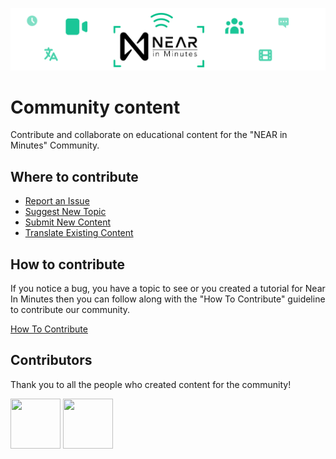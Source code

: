 ![Near In Minutes](assets/near-in-minutes-banner.png)

# Community content

Contribute and collaborate on educational content for the "NEAR in Minutes" Community.


## Where to contribute

- [Report an Issue](https://github.com/near-in-minutes/community/issues/new?assignees=ozanisgor&labels=bug%2C+incoming&template=report-an-issue.md&title=%5BBUG%5D)
- [Suggest New Topic](https://github.com/near-in-minutes/community/issues/new?assignees=&labels=looking+for+creator%2C+incoming&template=suggest-new-topic.md&title=%5BNEW+TOPIC%5D)
- [Submit New Content](https://github.com/near-in-minutes/community/issues/new?assignees=&labels=in+progress%2C+incoming&template=submit-new-content.md&title=%5BNEW+CONTENT%5D)
- [Translate Existing Content](https://github.com/near-in-minutes/community/issues/new?assignees=&labels=translation%2C+incoming&template=translate-existing-content.md&title=%5BNEW+TRANSLATION%5D)

## How to contribute

If you notice a bug, you have a topic to see or you created a tutorial for Near In Minutes then you can follow along with the "How To Contribute" guideline to contribute our community.

[How To Contribute](how-to-contribute.md)

## Contributors

Thank you to all the people who created content for the community!

<p float="left">
  <img src="https://github.com/ozanisgor.png" width="80" height="80" />
  <img src="https://github.com/amgando.png" width="80" height="80" />
</p>
